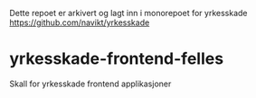 Dette repoet er arkivert og lagt inn i monorepoet for yrkesskade https://github.com/navikt/yrkesskade

# yrkesskade-frontend-felles
Skall for yrkesskade frontend applikasjoner

